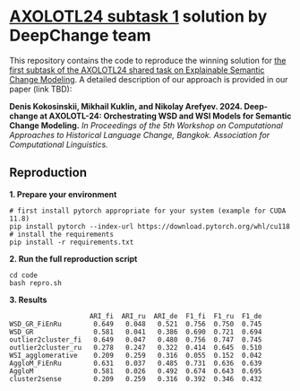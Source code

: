 # [AXOLOTL24 subtask 1](https://github.com/ltgoslo/axolotl24_shared_task/tree/main) solution by DeepChange team

This repository contains the code to reproduce the winning solution for [the first subtask of the AXOLOTL24 shared task on Explainable Semantic Change Modeling](https://github.com/ltgoslo/axolotl24_shared_task/tree/main). A detailed description of our approach is provided in our paper (link TBD):

**Denis Kokosinskii, Mikhail Kuklin, and Nikolay Arefyev. 2024. Deep-change at AXOLOTL-24: Orchestrating WSD and WSI Models for Semantic Change Modeling.** _In Proceedings of the 5th Workshop on Computational Approaches to Historical Language Change, Bangkok. Association for Computational Linguistics._

## Reproduction
**1. Prepare your environment**
```
# first install pytorch appropriate for your system (example for CUDA 11.8)
pip install pytorch --index-url https://download.pytorch.org/whl/cu118
# install the requirements
pip install -r requirements.txt
```
**2. Run the full reproduction script**

```
cd code
bash repro.sh
```
**3. Results**
```
                    ARI_fi  ARI_ru  ARI_de  F1_fi  F1_ru  F1_de
WSD_GR_FiEnRu        0.649   0.048   0.521  0.756  0.750  0.745
WSD_GR               0.581   0.041   0.386  0.690  0.721  0.694
outlier2cluster_fi   0.649   0.047   0.480  0.756  0.747  0.745
outlier2cluster_ru   0.278   0.247   0.322  0.414  0.645  0.510
WSI_agglomerative    0.209   0.259   0.316  0.055  0.152  0.042
AggloM_FiEnRu        0.631   0.037   0.485  0.731  0.636  0.639
AggloM               0.581   0.026   0.492  0.674  0.643  0.695
cluster2sense        0.209   0.259   0.316  0.392  0.346  0.432
```
